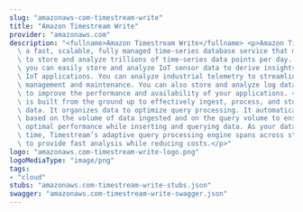 ```yaml
---
slug: "amazonaws-com-timestream-write"
title: "Amazon Timestream Write"
provider: "amazonaws.com"
description: "<fullname>Amazon Timestream Write</fullname> <p>Amazon Timestream is\
  \ a fast, scalable, fully managed time-series database service that makes it easy\
  \ to store and analyze trillions of time-series data points per day. With Timestream,\
  \ you can easily store and analyze IoT sensor data to derive insights from your\
  \ IoT applications. You can analyze industrial telemetry to streamline equipment\
  \ management and maintenance. You can also store and analyze log data and metrics\
  \ to improve the performance and availability of your applications. </p> <p>Timestream\
  \ is built from the ground up to effectively ingest, process, and store time-series\
  \ data. It organizes data to optimize query processing. It automatically scales\
  \ based on the volume of data ingested and on the query volume to ensure you receive\
  \ optimal performance while inserting and querying data. As your data grows over\
  \ time, Timestream’s adaptive query processing engine spans across storage tiers\
  \ to provide fast analysis while reducing costs.</p>"
logo: "amazonaws.com-timestream-write-logo.png"
logoMediaType: "image/png"
tags:
- "cloud"
stubs: "amazonaws.com-timestream-write-stubs.json"
swagger: "amazonaws.com-timestream-write-swagger.json"
---
```

